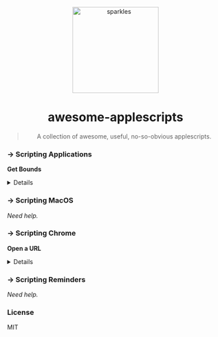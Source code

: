<p align="center">
  <img alt="sparkles" src="https://user-images.githubusercontent.com/659829/33517575-84f0203c-d73b-11e7-9459-fe8f53f6f3da.png" width=200>
</p>
<h1 align="center">awesome-applescripts</h1>
<blockquote align="center">
  A collection of awesome, useful, no-so-obvious applescripts.
</blockquote>

### → Scripting Applications

**Get Bounds**

<details>
  <pre>$ osascript scripts/app/get-bounds.applescript Safari</pre>
</details>


### → Scripting MacOS

_Need help._


### → Scripting Chrome

**Open a URL**

<details>
  <pre>$ osascript scripts/chrome/open-url.applescript https://news.ycombinator.com/</pre>
</details>


### → Scripting Reminders

_Need help._


### License

MIT
